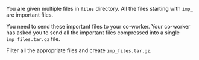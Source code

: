 You are given multiple files in `files` directory. All the files starting with `imp_` are important files.

You need to send these important files to your co-worker. Your co-worker has asked you to send all the important files compressed into a single `imp_files.tar.gz` file.

Filter all the appropriate files and create `imp_files.tar.gz`.